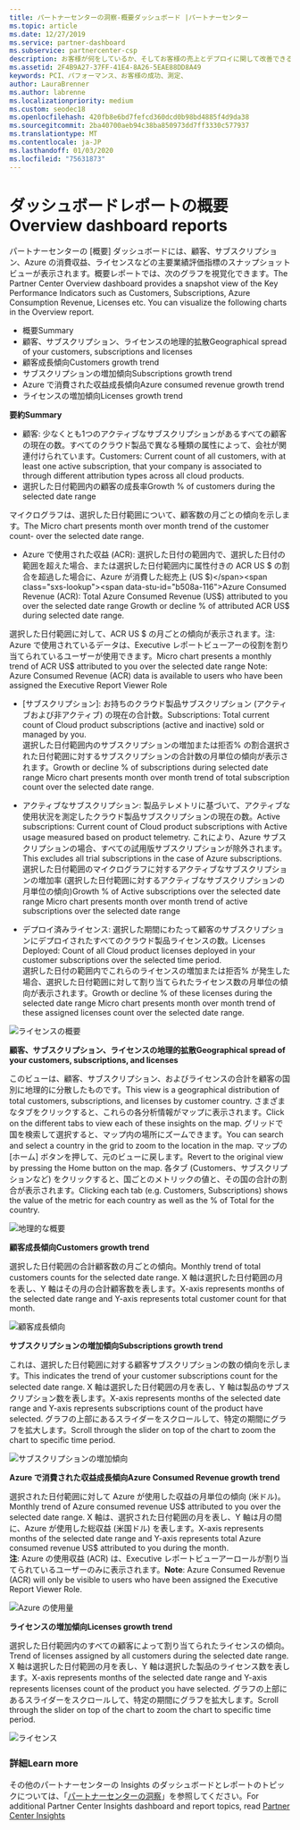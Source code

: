 ```yaml
---
title: パートナーセンターの洞察-概要ダッシュボード |パートナーセンター
ms.topic: article
ms.date: 12/27/2019
ms.service: partner-dashboard
ms.subservice: partnercenter-csp
description: お客様が何をしているか、そしてお客様の売上とデプロイに関して改善できる場所を正確に確認できます
ms.assetid: 2F4B9A27-37FF-41E4-8A26-5EAE88DD8A49
keywords: PCI、パフォーマンス、お客様の成功、測定、
author: LauraBrenner
ms.author: labrenne
ms.localizationpriority: medium
ms.custom: seodec18
ms.openlocfilehash: 420fb8e6bd7fefcd360dcd0b98bd4885f4d9da38
ms.sourcegitcommit: 2ba40700aeb94c38ba850973dd7ff3330c577937
ms.translationtype: MT
ms.contentlocale: ja-JP
ms.lasthandoff: 01/03/2020
ms.locfileid: "75631873"
---
```

# <a name="overview-dashboard-reports"></a><span data-ttu-id="b508a-104">ダッシュボードレポートの概要</span><span class="sxs-lookup"><span data-stu-id="b508a-104">Overview dashboard reports</span></span> 
 
<span data-ttu-id="b508a-105">パートナーセンターの [概要] ダッシュボードには、顧客、サブスクリプション、Azure の消費収益、ライセンスなどの主要業績評価指標のスナップショットビューが表示されます。概要レポートでは、次のグラフを視覚化できます。</span><span class="sxs-lookup"><span data-stu-id="b508a-105">The Partner Center Overview dashboard provides a snapshot view of the Key Performance Indicators such as Customers, Subscriptions, Azure Consumption Revenue, Licenses etc. You can visualize the following charts in the Overview report.</span></span> 

- <span data-ttu-id="b508a-106">概要</span><span class="sxs-lookup"><span data-stu-id="b508a-106">Summary</span></span>  
- <span data-ttu-id="b508a-107">顧客、サブスクリプション、ライセンスの地理的拡散</span><span class="sxs-lookup"><span data-stu-id="b508a-107">Geographical spread of your customers, subscriptions and licenses</span></span>  
- <span data-ttu-id="b508a-108">顧客成長傾向</span><span class="sxs-lookup"><span data-stu-id="b508a-108">Customers growth trend</span></span> 
- <span data-ttu-id="b508a-109">サブスクリプションの増加傾向</span><span class="sxs-lookup"><span data-stu-id="b508a-109">Subscriptions growth trend</span></span> 
- <span data-ttu-id="b508a-110">Azure で消費された収益成長傾向</span><span class="sxs-lookup"><span data-stu-id="b508a-110">Azure consumed revenue growth trend</span></span> 
- <span data-ttu-id="b508a-111">ライセンスの増加傾向</span><span class="sxs-lookup"><span data-stu-id="b508a-111">Licenses growth trend</span></span> 

<span data-ttu-id="b508a-112">**要約**</span><span class="sxs-lookup"><span data-stu-id="b508a-112">**Summary**</span></span>

- <span data-ttu-id="b508a-113">顧客: 少なくとも1つのアクティブなサブスクリプションがあるすべての顧客の現在の数。すべてのクラウド製品で異なる種類の属性によって、会社が関連付けられています。</span><span class="sxs-lookup"><span data-stu-id="b508a-113">Customers: Current count of all customers, with at least one active subscription, that your company is associated to through different attribution types across all cloud products.</span></span> 
- <span data-ttu-id="b508a-114">選択した日付範囲内の顧客の成長率</span><span class="sxs-lookup"><span data-stu-id="b508a-114">Growth % of customers during the selected date range</span></span> 

<span data-ttu-id="b508a-115">マイクログラフは、選択した日付範囲について、顧客数の月ごとの傾向を示します。</span><span class="sxs-lookup"><span data-stu-id="b508a-115">The Micro chart presents month over month trend of the customer count-  over the selected date range.</span></span> 

 
- <span data-ttu-id="b508a-116">Azure で使用された収益 (ACR): 選択した日付の範囲内で、選択した日付の範囲を超えた場合、または選択した日付範囲内に属性付きの ACR US $ の割合を超過した場合に、Azure が消費した総売上 (US $)</span><span class="sxs-lookup"><span data-stu-id="b508a-116">Azure Consumed Revenue (ACR): Total Azure Consumed Revenue (US$) attributed to you over the selected date range Growth or decline % of attributed ACR US$ during selected date range.</span></span>

<span data-ttu-id="b508a-117">選択した日付範囲に対して、ACR US $ の月ごとの傾向が表示されます。注: Azure で使用されているデータは、Executive レポートビューアーの役割を割り当てられているユーザーが使用できます。</span><span class="sxs-lookup"><span data-stu-id="b508a-117">Micro chart presents a monthly trend of ACR US$ attributed to you over the selected date range Note: Azure Consumed Revenue (ACR) data is available to users who have been assigned the Executive Report Viewer Role</span></span> 
 
- <span data-ttu-id="b508a-118">[サブスクリプション]: お持ちのクラウド製品サブスクリプション (アクティブおよび非アクティブ) の現在の合計数。</span><span class="sxs-lookup"><span data-stu-id="b508a-118">Subscriptions: Total current count of Cloud product subscriptions (active and inactive) sold or managed by you.</span></span>  
<span data-ttu-id="b508a-119">選択した日付範囲内のサブスクリプションの増加または拒否% の割合選択された日付範囲に対するサブスクリプションの合計数の月単位の傾向が表示されます。</span><span class="sxs-lookup"><span data-stu-id="b508a-119">Growth or decline % of subscriptions during selected date range Micro chart presents month over month trend of total subscription count over the selected date range.</span></span> 
 
- <span data-ttu-id="b508a-120">アクティブなサブスクリプション: 製品テレメトリに基づいて、アクティブな使用状況を測定したクラウド製品サブスクリプションの現在の数。</span><span class="sxs-lookup"><span data-stu-id="b508a-120">Active subscriptions: Current count of Cloud product subscriptions with Active usage measured based on product telemetry.</span></span> <span data-ttu-id="b508a-121">これにより、Azure サブスクリプションの場合、すべての試用版サブスクリプションが除外されます。</span><span class="sxs-lookup"><span data-stu-id="b508a-121">This excludes all trial subscriptions in the case of Azure subscriptions.</span></span>  
<span data-ttu-id="b508a-122">選択した日付範囲のマイクログラフに対するアクティブなサブスクリプションの増加率 (選択した日付範囲に対するアクティブなサブスクリプションの月単位の傾向)</span><span class="sxs-lookup"><span data-stu-id="b508a-122">Growth % of Active subscriptions over the selected date range Micro chart presents month over month trend of active subscriptions over the selected date range</span></span> 
 
- <span data-ttu-id="b508a-123">デプロイ済みライセンス: 選択した期間にわたって顧客のサブスクリプションにデプロイされたすべてのクラウド製品ライセンスの数。</span><span class="sxs-lookup"><span data-stu-id="b508a-123">Licenses Deployed: Count of all Cloud product licenses deployed in your customer subscriptions over the selected time period.</span></span>  
<span data-ttu-id="b508a-124">選択した日付の範囲内でこれらのライセンスの増加または拒否% が発生した場合、選択した日付範囲に対して割り当てられたライセンス数の月単位の傾向が表示されます。</span><span class="sxs-lookup"><span data-stu-id="b508a-124">Growth or decline % of these licenses during the selected date range Micro chart presents month over month trend of these assigned licenses count over the selected date range.</span></span>

![ライセンスの概要](images/pci/summary.png)

<span data-ttu-id="b508a-126">**顧客、サブスクリプション、ライセンスの地理的拡散**</span><span class="sxs-lookup"><span data-stu-id="b508a-126">**Geographical spread of your customers, subscriptions, and licenses**</span></span> 

<span data-ttu-id="b508a-127">このビューは、顧客、サブスクリプション、およびライセンスの合計を顧客の国別に地理的に分散したものです。</span><span class="sxs-lookup"><span data-stu-id="b508a-127">This view is a geographical distribution of total customers, subscriptions, and licenses by customer country.</span></span> <span data-ttu-id="b508a-128">さまざまなタブをクリックすると、これらの各分析情報がマップに表示されます。</span><span class="sxs-lookup"><span data-stu-id="b508a-128">Click on the different tabs to view each of these insights on the map.</span></span> <span data-ttu-id="b508a-129">グリッドで国を検索して選択すると、マップ内の場所にズームできます。</span><span class="sxs-lookup"><span data-stu-id="b508a-129">You can search and select a country in the grid to zoom to the location in the map.</span></span> <span data-ttu-id="b508a-130">マップの [ホーム] ボタンを押して、元のビューに戻します。</span><span class="sxs-lookup"><span data-stu-id="b508a-130">Revert to the original view by pressing the Home button on the map.</span></span> <span data-ttu-id="b508a-131">各タブ (Customers、サブスクリプションなど) をクリックすると、国ごとのメトリックの値と、その国の合計の割合が表示されます。</span><span class="sxs-lookup"><span data-stu-id="b508a-131">Clicking each tab (e.g. Customers, Subscriptions) shows the value of the metric for each country as well as the % of Total for the country.</span></span>  

![地理的な概要](images/pci/geosummary.png)

<span data-ttu-id="b508a-133">**顧客成長傾向**</span><span class="sxs-lookup"><span data-stu-id="b508a-133">**Customers growth trend**</span></span>

<span data-ttu-id="b508a-134">選択した日付範囲の合計顧客数の月ごとの傾向。</span><span class="sxs-lookup"><span data-stu-id="b508a-134">Monthly trend of total customers counts for the selected date range.</span></span> <span data-ttu-id="b508a-135">X 軸は選択した日付範囲の月を表し、Y 軸はその月の合計顧客数を表します。</span><span class="sxs-lookup"><span data-stu-id="b508a-135">X-axis represents months of the selected date range and Y-axis represents total customer count for that month.</span></span> 

![顧客成長傾向](images/pci/customergrowth.png)

<span data-ttu-id="b508a-137">**サブスクリプションの増加傾向**</span><span class="sxs-lookup"><span data-stu-id="b508a-137">**Subscriptions growth trend**</span></span>

<span data-ttu-id="b508a-138">これは、選択した日付範囲に対する顧客サブスクリプションの数の傾向を示します。</span><span class="sxs-lookup"><span data-stu-id="b508a-138">This indicates the trend of your customer subscriptions count for the selected date range.</span></span> <span data-ttu-id="b508a-139">X 軸は選択した日付範囲の月を表し、Y 軸は製品のサブスクリプション数を表します。</span><span class="sxs-lookup"><span data-stu-id="b508a-139">X-axis represents months of the selected date range and Y-axis represents subscriptions count of the product have selected.</span></span> <span data-ttu-id="b508a-140">グラフの上部にあるスライダーをスクロールして、特定の期間にグラフを拡大します。</span><span class="sxs-lookup"><span data-stu-id="b508a-140">Scroll through the slider on top of the chart to zoom the chart to specific time period.</span></span> 

![サブスクリプションの増加傾向](images/pci/subscriptiongrowth.png)

<span data-ttu-id="b508a-142">**Azure で消費された収益成長傾向**</span><span class="sxs-lookup"><span data-stu-id="b508a-142">**Azure Consumed Revenue growth trend**</span></span>

<span data-ttu-id="b508a-143">選択された日付範囲に対して Azure が使用した収益の月単位の傾向 (米ドル)。</span><span class="sxs-lookup"><span data-stu-id="b508a-143">Monthly trend of Azure consumed revenue US$ attributed to you over the selected date range.</span></span> <span data-ttu-id="b508a-144">X 軸は、選択された日付範囲の月を表し、Y 軸は月の間に、Azure が使用した総収益 (米国ドル) を表します。</span><span class="sxs-lookup"><span data-stu-id="b508a-144">X-axis represents months of the selected date range and Y-axis represents total Azure consumed revenue US$ attributed to you during the month.</span></span>   
<span data-ttu-id="b508a-145">**注**: Azure の使用収益 (ACR) は、Executive レポートビューアーロールが割り当てられているユーザーのみに表示されます。</span><span class="sxs-lookup"><span data-stu-id="b508a-145">**Note**: Azure Consumed Revenue (ACR) will only be visible to users who have been assigned the Executive Report Viewer Role.</span></span> 

![Azure の使用量](images/pci/azureconsumed.png)

<span data-ttu-id="b508a-147">**ライセンスの増加傾向**</span><span class="sxs-lookup"><span data-stu-id="b508a-147">**Licenses growth trend**</span></span>
 
<span data-ttu-id="b508a-148">選択した日付範囲内のすべての顧客によって割り当てられたライセンスの傾向。</span><span class="sxs-lookup"><span data-stu-id="b508a-148">Trend of licenses assigned by all customers during the selected date range.</span></span> <span data-ttu-id="b508a-149">X 軸は選択した日付範囲の月を表し、Y 軸は選択した製品のライセンス数を表します。</span><span class="sxs-lookup"><span data-stu-id="b508a-149">X-axis represents months of the selected date range and Y-axis represents licenses count of the product you have selected.</span></span> <span data-ttu-id="b508a-150">グラフの上部にあるスライダーをスクロールして、特定の期間にグラフを拡大します。</span><span class="sxs-lookup"><span data-stu-id="b508a-150">Scroll through the slider on top of the chart to zoom the chart to specific time period.</span></span>  

![ライセンス](images/pci/licensesgrowth.png)

### <a name="learn-more"></a><span data-ttu-id="b508a-152">詳細</span><span class="sxs-lookup"><span data-stu-id="b508a-152">Learn more</span></span>

<span data-ttu-id="b508a-153">その他のパートナーセンターの Insights のダッシュボードとレポートのトピックについては、「[パートナーセンターの洞察](partner-center-insights.md)」を参照してください。</span><span class="sxs-lookup"><span data-stu-id="b508a-153">For additional Partner Center Insights dashboard and report topics, read [Partner Center Insights](partner-center-insights.md)</span></span>